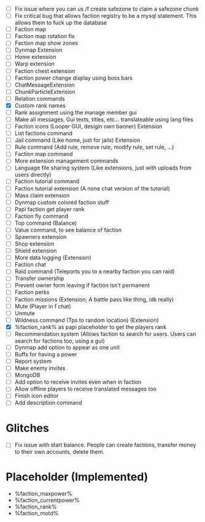 - [ ] Fix issue where you can us /f create safezone to claim a safezone chunk
- [ ] Fix critical bug that allows faction registry to be a mysql statement. This allows them to fuck up the database
- [ ] Faction map
- [ ] Faction map rotation fix
- [ ] Faction map show zones
- [ ] Dynmap Extension
- [ ] Home extension
- [ ] Warp extension
- [ ] Faction chest extension
- [ ] Faction power change display using boss bars
- [ ] ChatMessageExtension
- [ ] ChunkParticleExtension
- [ ] Relation commands
- [x] Custom rank names
- [ ] Rank assignment using the manage member gui
- [ ] Make all messages, Gui texts, titles, etc... translateable using lang files
- [ ] Faction icons (Looper GUI, desigin own banner) Extension
- [ ] List factions command
- [ ] Jail command (Like home, just for jails) Extension
- [ ] Rule command (Add rule, remove rule, modify rule, set rule, ...)
- [ ] Faction map command
- [ ] More extension management commands
- [ ] Language file sharing system (Like extensions, just with uploads from users directly)
- [ ] Faction tutorial command
- [ ] Faction tutorial extension (A none chat version of the tutorial)
- [ ] Mass claim extension
- [ ] Dynmap custom colored faction stuff
- [ ] Papi faction get player rank
- [ ] Faction fly command
- [ ] Top command (Balance)
- [ ] Value command, to see balance of faction
- [ ] Spawners extension
- [ ] Shop extension
- [ ] Shield extension
- [ ] More data logging (Extension)
- [ ] Faction chat
- [ ] Raid command (Teleports you to a nearby faction you can raid)
- [ ] Transfer ownership
- [ ] Prevent owner form leaving if faction isn't permanent
- [ ] Faction perks
- [ ] Faction missions (Extension; A battle pass like thing, idk really)
- [ ] Mute (Player in f chat)
- [ ] Unmute
- [ ] Wildness command (Tps to random location) (Extension)
- [x] %faction_rank% as papi placeholder to get the players rank
- [ ] Recommendation system (Allows faction to search for users. Users can search for factions too, using a gui)
- [ ] Dynmap add option to appear as one unit
- [ ] Buffs for having a power
- [ ] Report system
- [ ] Make enemy invites
- [ ] MongoDB
- [ ] Add option to receive invites even when in faction
- [ ] Allow offline players to receive translated messages too
- [ ] Finish icon editor
- [ ] Add description command

# Glitches
- [ ] Fix issue with start balance. People can create factions, transfer money to their own accounts, delete them.

# Placeholder (Implemented)
- %faction_maxpower%
- %faction_currentpower%
- %faction_rank%
- %faction_motd%